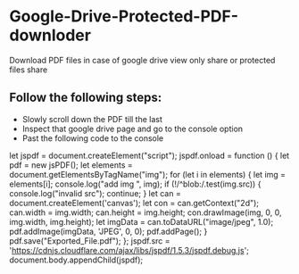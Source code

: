 # Google-Drive-Protected-PDF-downloder
Download PDF files in case of google drive view only share or protected files share


## Follow the following steps:

- Slowly scroll down the PDF till the last
- Inspect that google drive page and go to the console option
- Past the following code to the console



let jspdf = document.createElement("script");
jspdf.onload = function () {
    let pdf = new jsPDF();
    let elements = document.getElementsByTagName("img");
    for (let i in elements) {
        let img = elements[i];
        console.log("add img ", img);
        if (!/^blob:/.test(img.src)) {
            console.log("invalid src");
            continue;
        }
        let can = document.createElement('canvas');
        let con = can.getContext("2d");
        can.width = img.width;
        can.height = img.height;
        con.drawImage(img, 0, 0, img.width, img.height);
        let imgData = can.toDataURL("image/jpeg", 1.0);
        pdf.addImage(imgData, 'JPEG', 0, 0);
        pdf.addPage();
    }
    pdf.save("Exported_File.pdf");
};
jspdf.src = 'https://cdnjs.cloudflare.com/ajax/libs/jspdf/1.5.3/jspdf.debug.js';
document.body.appendChild(jspdf);

